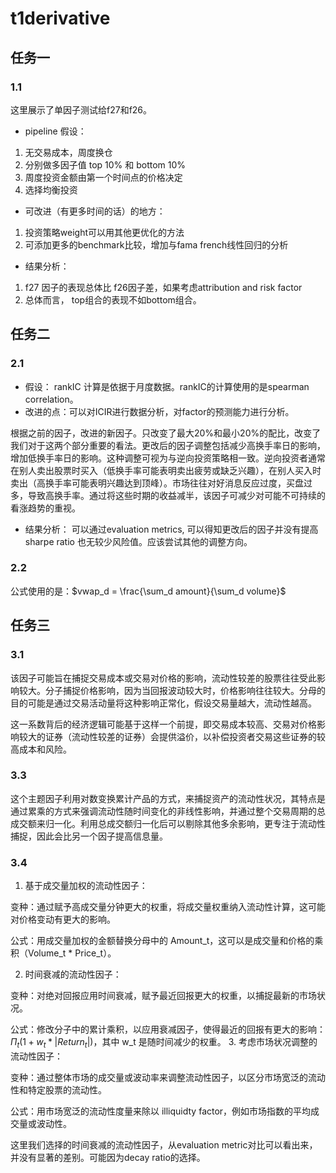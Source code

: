 # t1derivative

## 任务一
### 1.1 
这里展示了单因子测试给f27和f26。

- pipeline 假设： 
1. 无交易成本，周度换仓
2. 分别做多因子值 top 10% 和 bottom 10%
3. 周度投资金额由第一个时间点的价格决定
4. 选择均衡投资

- 可改进（有更多时间的话）的地方： 
1. 投资策略weight可以用其他更优化的方法
2. 可添加更多的benchmark比较，增加与fama french线性回归的分析

- 结果分析： 
1. f27 因子的表现总体比 f26因子差，如果考虑attribution and risk factor
2. 总体而言， top组合的表现不如bottom组合。


## 任务二

### 2.1
- 假设： rankIC 计算是依据于月度数据。rankIC的计算使用的是spearman correlation。
- 改进的点：可以对ICIR进行数据分析，对factor的预测能力进行分析。

根据之前的因子，改进的新因子。只改变了最大20%和最小20%的配比，改变了我们对于这两个部分重要的看法。更改后的因子调整包括减少高换手率日的影响，增加低换手率日的影响。这种调整可视为与逆向投资策略相一致。逆向投资者通常在别人卖出股票时买入（低换手率可能表明卖出疲劳或缺乏兴趣），在别人买入时卖出（高换手率可能表明兴趣达到顶峰）。市场往往对好消息反应过度，买盘过多，导致高换手率。通过将这些时期的收益减半，该因子可减少对可能不可持续的看涨趋势的重视。

- 结果分析： 
可以通过evaluation metrics, 可以得知更改后的因子并没有提高sharpe ratio 也无较少风险值。应该尝试其他的调整方向。

### 2.2
公式使用的是：$vwap_d = \frac{\sum_d amount}{\sum_d volume}$


## 任务三

### 3.1 
该因子可能旨在捕捉交易成本或交易对价格的影响，流动性较差的股票往往受此影响较大。分子捕捉价格影响，因为当回报波动较大时，价格影响往往较大。分母的目的可能是通过交易活动量将这种影响正常化，假设交易量越大，流动性越高。

这一系数背后的经济逻辑可能基于这样一个前提，即交易成本较高、交易对价格影响较大的证券（流动性较差的证券）会提供溢价，以补偿投资者交易这些证券的较高成本和风险。

### 3.3 
这个主题因子利用对数变换累计产品的方式，来捕捉资产的流动性状况，其特点是通过累乘的方式来强调流动性随时间变化的非线性影响，并通过整个交易周期的总成交额来归一化。利用总成交额归一化后可以剔除其他多余影响，更专注于流动性捕捉，因此会比另一个因子提高信息量。

### 3.4 
1. 基于成交量加权的流动性因子：

变种：通过赋予高成交量分钟更大的权重，将成交量权重纳入流动性计算，这可能对价格变动有更大的影响。

公式：用成交量加权的金额替换分母中的 Amount_t，这可以是成交量和价格的乘积（Volume_t * Price_t）。

2. 时间衰减的流动性因子：

变种：对绝对回报应用时间衰减，赋予最近回报更大的权重，以捕捉最新的市场状况。

公式：修改分子中的累计乘积，以应用衰减因子，使得最近的回报有更大的影响：$\Pi_t(1+w_t*|Return_t|)$，其中 w_t 是随时间减少的权重。
3. 考虑市场状况调整的流动性因子：

变种：通过整体市场的成交量或波动率来调整流动性因子，以区分市场宽泛的流动性和特定股票的流动性。

公式：用市场宽泛的流动性度量来除以 illiquidty factor，例如市场指数的平均成交量或波动性。

这里我们选择的时间衰减的流动性因子，从evaluation metric对比可以看出来，并没有显著的差别。可能因为decay ratio的选择。 